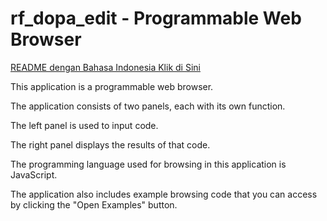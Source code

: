 # rf_dopa_edit - Programmable Web Browser

[README dengan Bahasa Indonesia Klik di Sini](https://github.com/rakifsul/rf_dopa_edit/blob/main/README_id.md)

This application is a programmable web browser.

The application consists of two panels, each with its own function.

The left panel is used to input code.

The right panel displays the results of that code.

The programming language used for browsing in this application is JavaScript.

The application also includes example browsing code that you can access by clicking the "Open Examples" button.